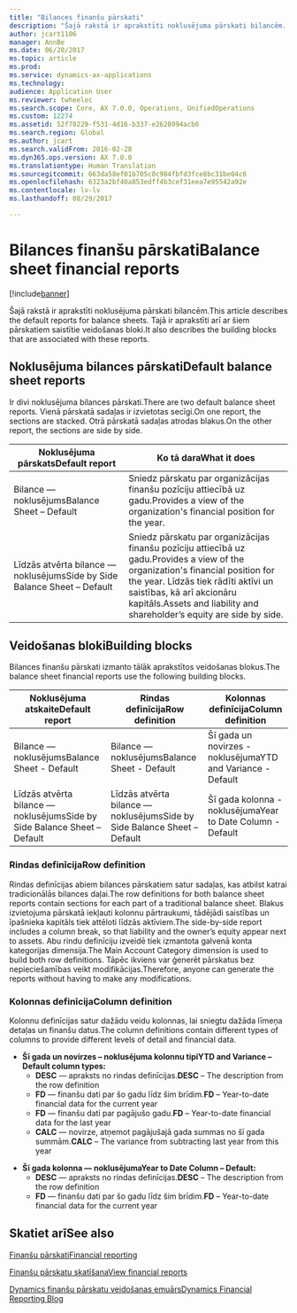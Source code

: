 ```yaml
---
title: "Bilances finanšu pārskati"
description: "Šajā rakstā ir aprakstīti noklusējuma pārskati bilancēm. Tajā ir aprakstīti arī ar šiem pārskatiem saistītie veidošanas bloki."
author: jcart1106
manager: AnnBe
ms.date: 06/20/2017
ms.topic: article
ms.prod: 
ms.service: dynamics-ax-applications
ms.technology: 
audience: Application User
ms.reviewer: twheeloc
ms.search.scope: Core, AX 7.0.0, Operations, UnifiedOperations
ms.custom: 12274
ms.assetid: 52f78229-f531-4d16-b337-e2628994acb6
ms.search.region: Global
ms.author: jcart
ms.search.validFrom: 2016-02-28
ms.dyn365.ops.version: AX 7.0.0
ms.translationtype: Human Translation
ms.sourcegitcommit: 663da58ef01b705c0c984fbfd3fce8bc31be04c6
ms.openlocfilehash: 6323a2bf40a853edff4b3cef31eea7e95542a92e
ms.contentlocale: lv-lv
ms.lasthandoff: 08/29/2017

---
```


# <a name="balance-sheet-financial-reports"></a><span data-ttu-id="4bffd-104">Bilances finanšu pārskati</span><span class="sxs-lookup"><span data-stu-id="4bffd-104">Balance sheet financial reports</span></span>

[!include[banner](../includes/banner.md)]


<span data-ttu-id="4bffd-105">Šajā rakstā ir aprakstīti noklusējuma pārskati bilancēm.</span><span class="sxs-lookup"><span data-stu-id="4bffd-105">This article describes the default reports for balance sheets.</span></span> <span data-ttu-id="4bffd-106">Tajā ir aprakstīti arī ar šiem pārskatiem saistītie veidošanas bloki.</span><span class="sxs-lookup"><span data-stu-id="4bffd-106">It also describes the building blocks that are associated with these reports.</span></span> 

<a name="default-balance-sheet-reports"></a><span data-ttu-id="4bffd-107">Noklusējuma bilances pārskati</span><span class="sxs-lookup"><span data-stu-id="4bffd-107">Default balance sheet reports</span></span>
-----------------------------

<span data-ttu-id="4bffd-108">Ir divi noklusējuma bilances pārskati.</span><span class="sxs-lookup"><span data-stu-id="4bffd-108">There are two default balance sheet reports.</span></span> <span data-ttu-id="4bffd-109">Vienā pārskatā sadaļas ir izvietotas secīgi.</span><span class="sxs-lookup"><span data-stu-id="4bffd-109">On one report, the sections are stacked.</span></span> <span data-ttu-id="4bffd-110">Otrā pārskatā sadaļas atrodas blakus.</span><span class="sxs-lookup"><span data-stu-id="4bffd-110">On the other report, the sections are side by side.</span></span>

| <span data-ttu-id="4bffd-111">Noklusējuma pārskats</span><span class="sxs-lookup"><span data-stu-id="4bffd-111">Default report</span></span>                       | <span data-ttu-id="4bffd-112">Ko tā dara</span><span class="sxs-lookup"><span data-stu-id="4bffd-112">What it does</span></span>                                                                                                                           |
|--------------------------------------|----------------------------------------------------------------------------------------------------------------------------------------|
| <span data-ttu-id="4bffd-113">Bilance — noklusējums</span><span class="sxs-lookup"><span data-stu-id="4bffd-113">Balance Sheet – Default</span></span>              | <span data-ttu-id="4bffd-114">Sniedz pārskatu par organizācijas finanšu pozīciju attiecībā uz gadu.</span><span class="sxs-lookup"><span data-stu-id="4bffd-114">Provides a view of the organization's financial position for the year.</span></span>                                                                 |
| <span data-ttu-id="4bffd-115">Līdzās atvērta bilance — noklusējums</span><span class="sxs-lookup"><span data-stu-id="4bffd-115">Side by Side Balance Sheet – Default</span></span> | <span data-ttu-id="4bffd-116">Sniedz pārskatu par organizācijas finanšu pozīciju attiecībā uz gadu.</span><span class="sxs-lookup"><span data-stu-id="4bffd-116">Provides a view of the organization's financial position for the year.</span></span> <span data-ttu-id="4bffd-117">Līdzās tiek rādīti aktīvi un saistības, kā arī akcionāru kapitāls.</span><span class="sxs-lookup"><span data-stu-id="4bffd-117">Assets and liability and shareholder’s equity are side by side.</span></span> |

## <a name="building-blocks"></a><span data-ttu-id="4bffd-118">Veidošanas bloki</span><span class="sxs-lookup"><span data-stu-id="4bffd-118">Building blocks</span></span>
<span data-ttu-id="4bffd-119">Bilances finanšu pārskati izmanto tālāk aprakstītos veidošanas blokus.</span><span class="sxs-lookup"><span data-stu-id="4bffd-119">The balance sheet financial reports use the following building blocks.</span></span>

| <span data-ttu-id="4bffd-120">Noklusējuma atskaite</span><span class="sxs-lookup"><span data-stu-id="4bffd-120">Default report</span></span>                       | <span data-ttu-id="4bffd-121">Rindas definīcija</span><span class="sxs-lookup"><span data-stu-id="4bffd-121">Row definition</span></span>                       | <span data-ttu-id="4bffd-122">Kolonnas definīcija</span><span class="sxs-lookup"><span data-stu-id="4bffd-122">Column definition</span></span>             |
|--------------------------------------|--------------------------------------|-------------------------------|
| <span data-ttu-id="4bffd-123">Bilance — noklusējums</span><span class="sxs-lookup"><span data-stu-id="4bffd-123">Balance Sheet - Default</span></span>              | <span data-ttu-id="4bffd-124">Bilance — noklusējums</span><span class="sxs-lookup"><span data-stu-id="4bffd-124">Balance Sheet - Default</span></span>              | <span data-ttu-id="4bffd-125">Šī gada un novirzes - noklusējuma</span><span class="sxs-lookup"><span data-stu-id="4bffd-125">YTD and Variance - Default</span></span>    |
| <span data-ttu-id="4bffd-126">Līdzās atvērta bilance — noklusējums</span><span class="sxs-lookup"><span data-stu-id="4bffd-126">Side by Side Balance Sheet – Default</span></span> | <span data-ttu-id="4bffd-127">Līdzās atvērta bilance — noklusējums</span><span class="sxs-lookup"><span data-stu-id="4bffd-127">Side by Side Balance Sheet – Default</span></span> | <span data-ttu-id="4bffd-128">Šī gada kolonna - noklusējuma</span><span class="sxs-lookup"><span data-stu-id="4bffd-128">Year to Date Column - Default</span></span> |

### <a name="row-definition"></a><span data-ttu-id="4bffd-129">Rindas definīcija</span><span class="sxs-lookup"><span data-stu-id="4bffd-129">Row definition</span></span>

<span data-ttu-id="4bffd-130">Rindas definīcijas abiem bilances pārskatiem satur sadaļas, kas atbilst katrai tradicionālās bilances daļai.</span><span class="sxs-lookup"><span data-stu-id="4bffd-130">The row definitions for both balance sheet reports contain sections for each part of a traditional balance sheet.</span></span> <span data-ttu-id="4bffd-131">Blakus izvietojuma pārskatā iekļauti kolonnu pārtraukumi, tādējādi saistības un īpašnieka kapitāls tiek attēloti līdzās aktīviem.</span><span class="sxs-lookup"><span data-stu-id="4bffd-131">The side-by-side report includes a column break, so that liability and the owner’s equity appear next to assets.</span></span> <span data-ttu-id="4bffd-132">Abu rindu definīciju izveidē tiek izmantota galvenā konta kategorijas dimensija.</span><span class="sxs-lookup"><span data-stu-id="4bffd-132">The Main Account Category dimension is used to build both row definitions.</span></span> <span data-ttu-id="4bffd-133">Tāpēc ikviens var ģenerēt pārskatus bez nepieciešamības veikt modifikācijas.</span><span class="sxs-lookup"><span data-stu-id="4bffd-133">Therefore, anyone can generate the reports without having to make any modifications.</span></span>

### <a name="column-definition"></a><span data-ttu-id="4bffd-134">Kolonnas definīcija</span><span class="sxs-lookup"><span data-stu-id="4bffd-134">Column definition</span></span>

<span data-ttu-id="4bffd-135">Kolonnu definīcijas satur dažādu veidu kolonnas, lai sniegtu dažāda līmeņa detaļas un finanšu datus.</span><span class="sxs-lookup"><span data-stu-id="4bffd-135">The column definitions contain different types of columns to provide different levels of detail and financial data.</span></span>

-   <span data-ttu-id="4bffd-136">**Šī gada un novirzes – noklusējuma kolonnu tipi**</span><span class="sxs-lookup"><span data-stu-id="4bffd-136">**YTD and Variance – Default column types:**</span></span>
    -   <span data-ttu-id="4bffd-137">**DESC** — apraksts no rindas definīcijas.</span><span class="sxs-lookup"><span data-stu-id="4bffd-137">**DESC** – The description from the row definition</span></span>
    -   <span data-ttu-id="4bffd-138">**FD** — finanšu dati par šo gadu līdz šim brīdim.</span><span class="sxs-lookup"><span data-stu-id="4bffd-138">**FD** – Year-to-date financial data for the current year</span></span>
    -   <span data-ttu-id="4bffd-139">**FD** — finanšu dati par pagājušo gadu.</span><span class="sxs-lookup"><span data-stu-id="4bffd-139">**FD** – Year-to-date financial data for the last year</span></span>
    -   <span data-ttu-id="4bffd-140">**CALC** — novirze, atņemot pagājušajā gada summas no šī gada summām.</span><span class="sxs-lookup"><span data-stu-id="4bffd-140">**CALC** – The variance from subtracting last year from this year</span></span>

<!-- -->

-   <span data-ttu-id="4bffd-141">**Šī gada kolonna — noklusējuma**</span><span class="sxs-lookup"><span data-stu-id="4bffd-141">**Year to Date Column – Default:**</span></span>
    -   <span data-ttu-id="4bffd-142">**DESC** — apraksts no rindas definīcijas.</span><span class="sxs-lookup"><span data-stu-id="4bffd-142">**DESC** – The description from the row definition</span></span>
    -   <span data-ttu-id="4bffd-143">**FD** — finanšu dati par šo gadu līdz šim brīdim.</span><span class="sxs-lookup"><span data-stu-id="4bffd-143">**FD** – Year-to-date financial data for the current year</span></span>

 

<a name="see-also"></a><span data-ttu-id="4bffd-144">Skatiet arī</span><span class="sxs-lookup"><span data-stu-id="4bffd-144">See also</span></span>
--------

[<span data-ttu-id="4bffd-145">Finanšu pārskati</span><span class="sxs-lookup"><span data-stu-id="4bffd-145">Financial reporting</span></span>](financial-reporting-getting-started.md)

[<span data-ttu-id="4bffd-146">Finanšu pārskatu skatīšana</span><span class="sxs-lookup"><span data-stu-id="4bffd-146">View financial reports</span></span>](view-financial-reports.md)

[<span data-ttu-id="4bffd-147">Dynamics finanšu pārskatu veidošanas emuārs</span><span class="sxs-lookup"><span data-stu-id="4bffd-147">Dynamics Financial Reporting Blog</span></span>](http://blogs.msdn.com/b/dynamics_financial_reporting/)




